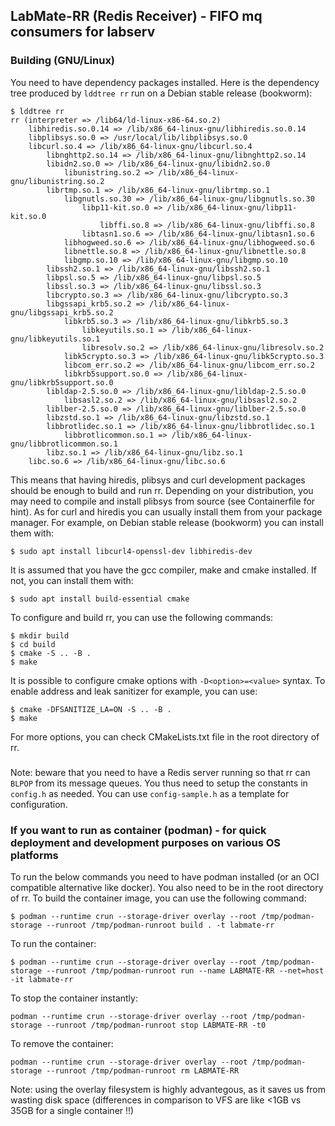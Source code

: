 ## LabMate-RR (Redis Receiver) - FIFO mq consumers for labserv
###
### Building (GNU/Linux)
You need to have dependency packages installed. Here is the dependency tree produced by `lddtree rr` run on a Debian stable release (bookworm):
```shell
$ lddtree rr
rr (interpreter => /lib64/ld-linux-x86-64.so.2)
    libhiredis.so.0.14 => /lib/x86_64-linux-gnu/libhiredis.so.0.14
    libplibsys.so.0 => /usr/local/lib/libplibsys.so.0
    libcurl.so.4 => /lib/x86_64-linux-gnu/libcurl.so.4
        libnghttp2.so.14 => /lib/x86_64-linux-gnu/libnghttp2.so.14
        libidn2.so.0 => /lib/x86_64-linux-gnu/libidn2.so.0
            libunistring.so.2 => /lib/x86_64-linux-gnu/libunistring.so.2
        librtmp.so.1 => /lib/x86_64-linux-gnu/librtmp.so.1
            libgnutls.so.30 => /lib/x86_64-linux-gnu/libgnutls.so.30
                libp11-kit.so.0 => /lib/x86_64-linux-gnu/libp11-kit.so.0
                    libffi.so.8 => /lib/x86_64-linux-gnu/libffi.so.8
                libtasn1.so.6 => /lib/x86_64-linux-gnu/libtasn1.so.6
            libhogweed.so.6 => /lib/x86_64-linux-gnu/libhogweed.so.6
            libnettle.so.8 => /lib/x86_64-linux-gnu/libnettle.so.8
            libgmp.so.10 => /lib/x86_64-linux-gnu/libgmp.so.10
        libssh2.so.1 => /lib/x86_64-linux-gnu/libssh2.so.1
        libpsl.so.5 => /lib/x86_64-linux-gnu/libpsl.so.5
        libssl.so.3 => /lib/x86_64-linux-gnu/libssl.so.3
        libcrypto.so.3 => /lib/x86_64-linux-gnu/libcrypto.so.3
        libgssapi_krb5.so.2 => /lib/x86_64-linux-gnu/libgssapi_krb5.so.2
            libkrb5.so.3 => /lib/x86_64-linux-gnu/libkrb5.so.3
                libkeyutils.so.1 => /lib/x86_64-linux-gnu/libkeyutils.so.1
                libresolv.so.2 => /lib/x86_64-linux-gnu/libresolv.so.2
            libk5crypto.so.3 => /lib/x86_64-linux-gnu/libk5crypto.so.3
            libcom_err.so.2 => /lib/x86_64-linux-gnu/libcom_err.so.2
            libkrb5support.so.0 => /lib/x86_64-linux-gnu/libkrb5support.so.0
        libldap-2.5.so.0 => /lib/x86_64-linux-gnu/libldap-2.5.so.0
            libsasl2.so.2 => /lib/x86_64-linux-gnu/libsasl2.so.2
        liblber-2.5.so.0 => /lib/x86_64-linux-gnu/liblber-2.5.so.0
        libzstd.so.1 => /lib/x86_64-linux-gnu/libzstd.so.1
        libbrotlidec.so.1 => /lib/x86_64-linux-gnu/libbrotlidec.so.1
            libbrotlicommon.so.1 => /lib/x86_64-linux-gnu/libbrotlicommon.so.1
        libz.so.1 => /lib/x86_64-linux-gnu/libz.so.1
    libc.so.6 => /lib/x86_64-linux-gnu/libc.so.6
```

This means that having hiredis, plibsys and curl development packages should be enough to build and run rr. Depending on your distribution, you may need to compile and install plibsys from source (see Containerfile for hint). As for curl and hiredis you can usually install them from your package manager. For example, on Debian stable release (bookworm) you can install them with:
```shell
$ sudo apt install libcurl4-openssl-dev libhiredis-dev
``` 
It is assumed that you have the gcc compiler, make and cmake installed. If not, you can install them with:
```shell
$ sudo apt install build-essential cmake
```
To configure and build rr, you can use the following commands:
```shell
$ mkdir build
$ cd build
$ cmake -S .. -B .
$ make
```
It is possible to configure cmake options with `-D<option>=<value>` syntax. To enable address and leak sanitizer for example, you can use:
```shell
$ cmake -DFSANITIZE_LA=ON -S .. -B .
$ make
```
For more options, you can check CMakeLists.txt file in the root directory of rr.
###
Note: beware that you need to have a Redis server running so that rr can `BLPOP` from its message queues. You thus need to setup the constants in `config.h` as needed. You can use `config-sample.h` as a template for configuration.

###
### If you want to run as container (podman) - for quick deployment and development purposes on various OS platforms
To run the below commands you need to have podman installed (or an OCI compatible alternative like docker). You also need to be in the root directory of rr.
To build the container image, you can use the following command:
```shell
$ podman --runtime crun --storage-driver overlay --root /tmp/podman-storage --runroot /tmp/podman-runroot build . -t labmate-rr
```
To run the container:
```shell
$ podman --runtime crun --storage-driver overlay --root /tmp/podman-storage --runroot /tmp/podman-runroot run --name LABMATE-RR --net=host -it labmate-rr
```
To stop the container instantly:
```shell
podman --runtime crun --storage-driver overlay --root /tmp/podman-storage --runroot /tmp/podman-runroot stop LABMATE-RR -t0
```
To remove the container:
```shell
podman --runtime crun --storage-driver overlay --root /tmp/podman-storage --runroot /tmp/podman-runroot rm LABMATE-RR
```
Note: using the overlay filesystem is highly advantegous, as it saves us from wasting disk space (differences in comparison to VFS are like <1GB vs 35GB for a single container !!)

